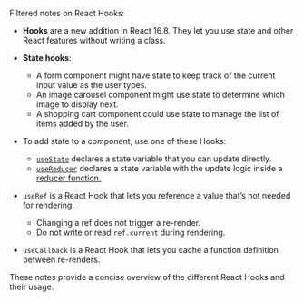 Filtered notes on React Hooks:

- **Hooks** are a new addition in React 16.8. They let you use state and other React features without writing a class.

- **State hooks**:
  - A form component might have state to keep track of the current input value as the user types.
  - An image carousel component might use state to determine which image to display next.
  - A shopping cart component could use state to manage the list of items added by the user.

- To add state to a component, use one of these Hooks:
  - [`useState`](https://react.dev/reference/react/useState) declares a state variable that you can update directly.
  - [`useReducer`](https://react.dev/reference/react/useReducer) declares a state variable with the update logic inside a [reducer function.](https://react.dev/learn/extracting-state-logic-into-a-reducer)

- `useRef` is a React Hook that lets you reference a value that’s not needed for rendering.
  - Changing a ref does not trigger a re-render.
  - Do not write or read `ref.current` during rendering.

- `useCallback` is a React Hook that lets you cache a function definition between re-renders.

These notes provide a concise overview of the different React Hooks and their usage.
